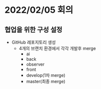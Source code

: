 # 2022/02/05 회의

## 협업을 위한 구성 설정
- GitHub 레포지토리 생성
  - 4개의 브랜치 환경에서 각각 개발후 merge
    - ai 
    - back
    - observer
    - front
    - develop(1차 merge)
    - master(최종 merge)